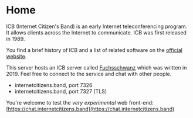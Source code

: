 # Home

ICB (Internet Citizen's Band) is an early Internet teleconferencing program.  It allows clients across the Internet to communicate. ICB was first released in 1989.

You find a brief history of ICB and a list of related software on the [official website](http://www.icb.net).

This server hosts an ICB server called [Fuchsschwanz](https://github.com/20centaurifux/fuchsschwanz) which was written in 2019. Feel free to connect to the service and chat with other people.

* internetcitizens.band, port 7326
* internetcitizens.band, port 7327 (TLS)

You're welcome to test the _very_ _experimental_ web front-end: [https://chat.internetcitizens.band](https://chat.internetcitizens.band)

